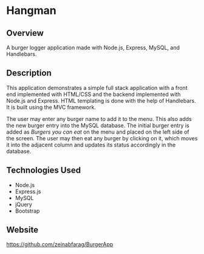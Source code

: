 # Hangman

## Overview

A burger logger application made with Node.js, Express, MySQL, and Handlebars.

## Description

This application demonstrates a simple full stack application with a front end implemented with HTML/CSS and the backend implemented with Node.js and Express. HTML templating is done with the help of Handlebars. It is built using the MVC framework.

The user may enter any burger name to add it to the menu. This also adds the new burger entry into the MySQL database. The initial burger entry is added as *Burgers you can eat* on the menu and placed on the left side of the screen. The user may then eat any burger by clicking on it, which moves it into the adjacent column and updates its status accordingly in the database.

## Technologies Used
* Node.js
* Express.js
* MySQL
* jQuery
* Bootstrap

## Website

https://github.com/zeinabfarag/BurgerApp
